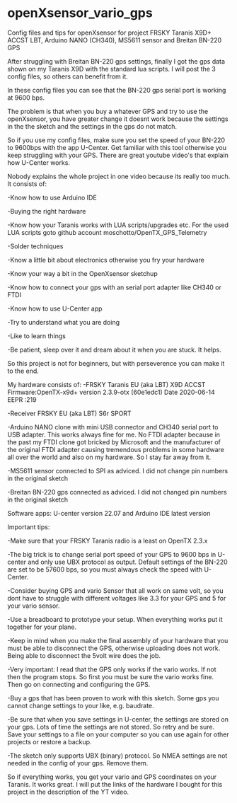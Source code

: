 # openXsensor_vario_gps
Config files and tips for openXsensor for project FRSKY Taranis X9D+ ACCST LBT, Arduino NANO (CH340), MS5611 sensor and Breitan BN-220 GPS

After struggling with Breitan BN-220 gps settings, finally I got the gps data shown on my Taranis X9D with the standard lua scripts.
I will post the 3 config files, so others can benefit from it.

In these config files you can see that the BN-220 gps serial port is working at 9600 bps.

The problem is that when you buy a whatever GPS and try to use the openXsensor, you have greater change it doesnt work because the settings in the the sketch and the settings in the gps do not match.

So if you use my config files, make sure you set the speed of your BN-220 to 9600bps with the app U-Center. Get familiar with this tool otherwise you keep struggling with your GPS. There are great youtube video's that explain how U-Center works.

Nobody explains the whole project in one video because its really too much. 
It consists of:

-Know how to use Arduino IDE

-Buying the right hardware

-Know how your Taranis works with LUA scripts/upgrades etc. 
For the used LUA scripts goto github account moschotto/OpenTX_GPS_Telemetry

-Solder techniques

-Know a little bit about electronics otherwise you fry your hardware

-Know your way a bit in the OpenXsensor sketchup

-Know how to connect your gps with an serial port adapter like CH340 or FTDI

-Know how to use U-Center app

-Try to understand what you are doing

-Like to learn things

-Be patient, sleep over it and dream about it when you are stuck. It helps.

So this project is not for beginners, but with perseverence you can make it to the end.

My hardware consists of:
-FRSKY Taranis EU (aka LBT) X9D ACCST Firmware:OpenTX-x9d+ version 2.3.9-otx (60e1edc1) Date 2020-06-14  EEPR :219

-Receiver FRSKY EU (aka LBT) S6r SPORT

-Arduino NANO clone with mini USB connector and CH340 serial port to USB adapter. This works always fine for me. No FTDI adapter because in the past my FTDI clone got bricked by Microsoft and the manufacturer of the original FTDI adapter causing tremendous problems in some hardware all over the world and also on my hardware. So I stay far away from it.

-MS5611 sensor connected to SPI as adviced. I did not change pin numbers in the original sketch

-Breitan BN-220 gps connected as adviced. I did not changed pin numbers in the original sketch

Software apps: U-center version 22.07 and Arduino IDE latest version

Important tips:

-Make sure that your FRSKY Taranis radio is a least on OpenTX 2.3.x

-The big trick is to change serial port speed of your GPS to 9600 bps in U-center and only use UBX protocol as output. Default settings of the BN-220 are set to be 57600 bps, so you must always check the speed with U-Center.

-Consider buying GPS and vario Sensor that all work on same volt, so you dont have to struggle with different voltages like 3.3 for your GPS and 5 for your vario sensor.

-Use a breadboard to prototype your setup. When everything works put it together for your plane.

-Keep in mind when you make the final assembly of your hardware that you must be able to disconnect the GPS, otherwise uploading does not work. Being able to disconnect the 5volt wire does the job.

-Very important: I read that the GPS only works if the vario works. If not then the program stops. So first you must be sure the vario works fine. Then go on connecting and configuring the GPS.

-Buy a gps that has been proven to work with this sketch. Some gps you cannot change settings to your like, e.g. baudrate.

-Be sure that when you save settings in U-center, the settings are stored on your gps. Lots of time the settings are not stored. So retry and be sure. Save your settings to a file on your computer so you can use again for other projects or restore a backup.

-The sketch only supports UBX (binary) protocol. So NMEA settings are not needed in the config of your gps. Remove them.

So if everything works, you get your vario and GPS coordinates on your Taranis. It works great.
I will put the links of the hardware I bought for this project in the description of the YT video.
